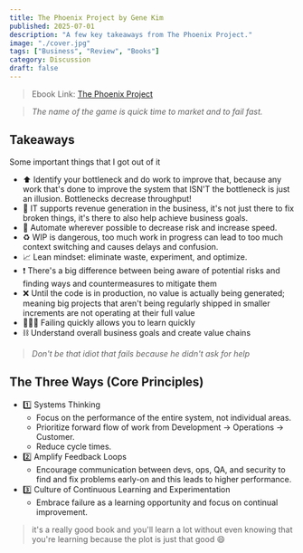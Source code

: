 ```yaml
---
title: The Phoenix Project by Gene Kim
published: 2025-07-01
description: "A few key takeaways from The Phoenix Project."
image: "./cover.jpg"
tags: ["Business", "Review", "Books"]
category: Discussion
draft: false
---
```


> Ebook Link: [The Phoenix Project](https://www.amazon.com/Phoenix-Project-DevOps-Helping-Business-ebook/dp/B0DPNL8863)

> *The name of the game is quick time to market and to fail fast.*

## Takeaways
Some important things that I got out of it
- ⬆️ Identify your bottleneck and do work to improve that, because any work that's done to improve the system that ISN'T the bottleneck is just an illusion. Bottlenecks decrease throughput! 
- 💸 IT supports revenue generation in the business, it's not just there to fix broken things, it's there to also help achieve business goals.
- 🤖 Automate wherever possible to decrease risk and increase speed.
- ♻️ WIP is dangerous, too much work in progress can lead to too much context switching and causes delays and confusion.
- 📈 Lean mindset: eliminate waste, experiment, and optimize.
- ❗️ There's a big difference between being aware of potential risks and finding ways and countermeasures to mitigate them
- ❌ Until the code is in production, no value is actually being generated; meaning big projects that aren't being regularly shipped in smaller increments are not operating at their full value
- 🏃🏻‍♀️ Failing quickly allows you to learn quickly
- ⛓️ Understand overall business goals and create value chains

> *Don't be that idiot that fails because he didn't ask for help*

## The Three Ways (Core Principles)
- 1️⃣ Systems Thinking
    - Focus on the performance of the entire system, not individual areas.
    - Prioritize forward flow of work from Development → Operations → Customer.
    - Reduce cycle times.
- 2️⃣ Amplify Feedback Loops
    - Encourage communication between devs, ops, QA, and security to find and fix problems early-on and this leads to higher performance.
- 3️⃣ Culture of Continuous Learning and Experimentation
    - Embrace failure as a learning opportunity and focus on continual improvement.

> it's a really good book and you'll learn a lot without even knowing that you're learning because the plot is just that good 😄